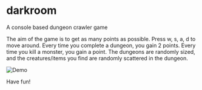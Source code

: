 # darkroom
A console based dungeon crawler game

The aim of the game is to get as many points as possible.
Press w, s, a, d to move around. 
Every time you complete a dungeon, you gain 2 points.
Every time you kill a monster, you gain a point.
The dungeons are randomly sized,
and the creatures/items you find are randomly scattered in the dungeon.

![Demo](https://raw.githubusercontent.com/tbal999/darkroom-py/master/example1.gif)

Have fun!

